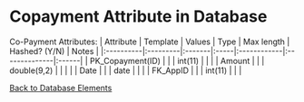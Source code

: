 # Copayment Attribute in Database #

Co-Payment Attributes:
| Attribute | Template | Values | Type |  Max length | Hashed? (Y/N) | Notes |
|:----------|:---------|:-------|:-----|:------------|:--------------|:------|
| PK\_Copayment(ID) |          |        | int(11) |             |               |
| Amount    |          |        | double(9,2) |             |               |       |
| Date      |          |        | date |             |               |
| FK\_AppID |          |        | int(11) |             |               |

[Back to Database Elements](http://code.google.com/p/electronic-mis/wiki/Database_Elements)